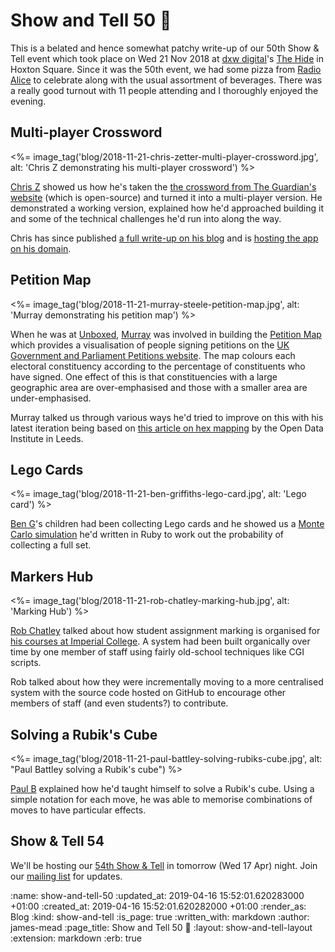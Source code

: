 Show and Tell 50 🍾
================

This is a belated and hence somewhat patchy write-up of our 50th Show & Tell event which took place on Wed 21 Nov 2018 at [dxw digital][]'s [The Hide][] in Hoxton Square. Since it was the 50th event, we had some pizza from [Radio Alice][] to celebrate along with the usual assortment of beverages. There was a really good turnout with 11 people attending and I thoroughly enjoyed the evening.


## Multi-player Crossword

<%= image_tag('blog/2018-11-21-chris-zetter-multi-player-crossword.jpg', alt: 'Chris Z demonstrating his multi-player crossword') %>

[Chris Z][] showed us how he's taken the [the crossword from The Guardian's website][guardian-crossword] (which is open-source) and turned it into a multi-player version. He demonstrated a working version, explained how he'd approached building it and some of the technical challenges he'd run into along the way.

Chris has since published [a full write-up on his blog][multiplayer-crosswords] and is [hosting the app on his domain][multicrosser].


## Petition Map

<%= image_tag('blog/2018-11-21-murray-steele-petition-map.jpg', alt: 'Murray demonstrating his petition map') %>

When he was at [Unboxed][], [Murray][] was involved in building the [Petition Map][] which provides a visualisation of people signing petitions on the [UK Government and Parliament Petitions website][e-petitions]. The map colours each electoral constituency according to the percentage of constituents who have signed. One effect of this is that constituencies with a large geographic area are over-emphasised and those with a smaller area are under-emphasised.

Murray talked us through various ways he'd tried to improve on this with his latest iteration being based on [this article on hex mapping][hex-mapping] by the Open Data Institute in Leeds.


## Lego Cards

<%= image_tag('blog/2018-11-21-ben-griffiths-lego-card.jpg', alt: 'Lego card') %>

[Ben G][]'s children had been collecting Lego cards and he showed us a [Monte Carlo simulation][] he'd written in Ruby to work out the probability of collecting a full set.


## Markers Hub

<%= image_tag('blog/2018-11-21-rob-chatley-marking-hub.jpg', alt: 'Marking Hub') %>

[Rob Chatley][] talked about how student assignment marking is organised for [his courses at Imperial College][rob-chatley-imperial]. A system had been built organically over time by one member of staff using fairly old-school techniques like CGI scripts.

Rob talked about how they were incrementally moving to a more centralised system with the source code hosted on GitHub to encourage other members of staff (and even students?) to contribute.


## Solving a Rubik's Cube

<%= image_tag('blog/2018-11-21-paul-battley-solving-rubiks-cube.jpg', alt: "Paul Battley solving a Rubik's cube") %>

[Paul B][] explained how he'd taught himself to solve a Rubik's cube. Using a simple notation for each move, he was able to memorise combinations of moves to have particular effects.


## Show & Tell 54

We'll be hosting our [54th Show & Tell][] in tomorrow (Wed 17 Apr) night. Join our [mailing list][] for updates.


[dxw digital]: https://www.dxw.com/
[The Hide]: https://www.thehidehoxton.com/
[Radio Alice]: https://www.radioalicepizzeria.co.uk/hoxton
[Chris Z]: https://chriszetter.com/
[guardian-crossword]: https://www.theguardian.com/crosswords
[multiplayer-crosswords]: https://chriszetter.com/blog/2018/12/02/multiplayer-crosswords/
[multicrosser]: https://multicrosser.chriszetter.com/
[Paul B]: https://po-ru.com/
[Murray]: http://h-lame.com/
[Petition Map]: https://petitionmap.unboxedconsulting.com/
[Unboxed]: https://unboxed.co/
[e-petitions]: https://petition.parliament.uk/
[hex-mapping]: https://odileeds.org/blog/2017-05-08-mapping-election-with-hexes
[Ben G]: /ben-griffiths
[Monte Carlo simulation]: https://en.wikipedia.org/wiki/Monte_Carlo_method
[Rob Chatley]: http://chatley.com/
[rob-chatley-imperial]: https://www.doc.ic.ac.uk/~rbc/
[mailing list]: /show-and-tell-events#communication
[54th Show & Tell]: https://upcoming.org/event/gfr-show-and-tell-54-yek5y68k73


:name: show-and-tell-50
:updated_at: 2019-04-16 15:52:01.620283000 +01:00
:created_at: 2019-04-16 15:52:01.620282000 +01:00
:render_as: Blog
:kind: show-and-tell
:is_page: true
:written_with: markdown
:author: james-mead
:page_title: Show and Tell 50 🍾
:layout: show-and-tell-layout
:extension: markdown
:erb: true
